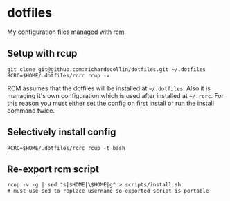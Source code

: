 # dotfiles

My configuration files managed with [rcm](http://thoughtbot.github.io/rcm/).

## Setup with rcup

```
git clone git@github.com:richardscollin/dotfiles.git ~/.dotfiles
RCRC=$HOME/.dotfiles/rcrc rcup -v
```

RCM assumes that the dotfiles will be installed at `~/.dotfiles`. Also it is managing it's own configuration which is used after installed at `~/.rcrc`. For this reason you must either set the config on first install or run the install command twice.

## Selectively install config
```
RCRC=$HOME/.dotfiles/rcrc rcup -t bash
```

## Re-export rcm script
```
rcup -v -g | sed "s|$HOME|\$HOME|g" > scripts/install.sh
# must use sed to replace username so exported script is portable
```
